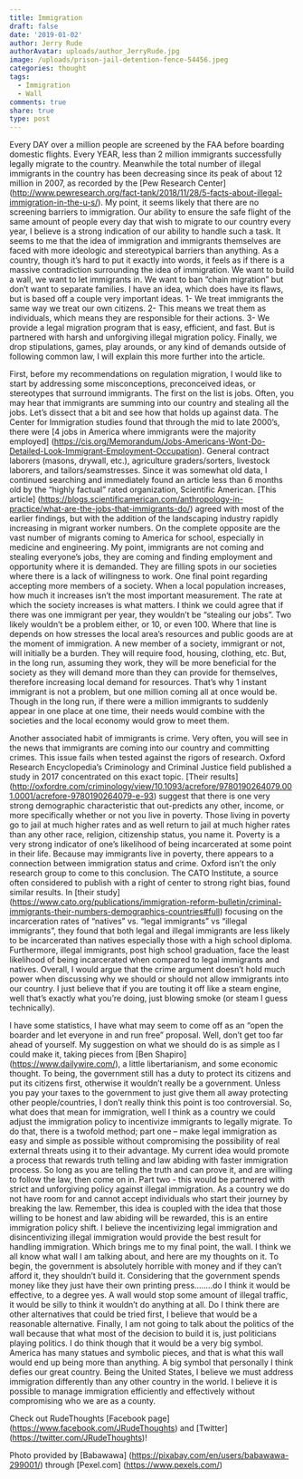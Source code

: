 ```yaml
---
title: Immigration
draft: false
date: '2019-01-02'
author: Jerry Rude
authorAvatar: uploads/author_JerryRude.jpg
image: /uploads/prison-jail-detention-fence-54456.jpeg
categories: thought
tags:
  - Immigration
  - Wall
comments: true
share: true
type: post
---
```

Every DAY over a million people are screened by the FAA before boarding domestic flights. Every YEAR, less than 2 million immigrants successfully legally migrate to the country. Meanwhile the total number of illegal immigrants in the country has been decreasing since its peak of about 12 million in 2007, as recorded by the [Pew Research Center] (http://www.pewresearch.org/fact-tank/2018/11/28/5-facts-about-illegal-immigration-in-the-u-s/). My point, it seems likely that there are no screening barriers to immigration. Our ability to ensure the safe flight of the same amount of people every day that wish to migrate to our country every year, I believe is a strong indication of our ability to handle such a task. It seems to me that the idea of immigration and immigrants themselves are faced with more ideologic and stereotypical barriers than anything. As a country, though it’s hard to put it exactly into words, it feels as if there is a massive contradiction surrounding the idea of immigration. We want to build a wall, we want to let immigrants in. We want to ban “chain migration” but don’t want to separate families. I have an idea, which does have its flaws, but is based off a couple very important ideas. 1- We treat immigrants the same way we treat our own citizens. 2- This means we treat them as individuals, which means they are responsible for their actions. 3- We provide a legal migration program that is easy, efficient, and fast. But is partnered with harsh and unforgiving illegal migration policy. Finally, we drop stipulations, games, play arounds, or any kind of demands outside of following common law, I will explain this more further into the article. 

First, before my recommendations on regulation migration, I would like to start by addressing some misconceptions, preconceived ideas, or stereotypes that surround immigrants. The first on the list is jobs. Often, you may hear that immigrants are summing into our country and stealing all the jobs. Let’s dissect that a bit and see how that holds up against data. The Center for Immigration studies found that through the mid to late 2000’s, there were [4 jobs in America where immigrants were the majority employed] (https://cis.org/Memorandum/Jobs-Americans-Wont-Do-Detailed-Look-Immigrant-Employment-Occupation). General contract laborers (masons, drywall, etc.), agriculture graders/sorters, livestock laborers, and tailors/seamstresses. Since it was somewhat old data, I continued searching and immediately found an article less than 6 months old by the “highly factual” rated organization, Scientific American. [This article] (https://blogs.scientificamerican.com/anthropology-in-practice/what-are-the-jobs-that-immigrants-do/) agreed with most of the earlier findings, but with the addition of the landscaping industry rapidly increasing in migrant worker numbers.  On the complete opposite are the vast number of migrants coming to America for school, especially in medicine and engineering. My point, immigrants are not coming and stealing everyone’s jobs, they are coming and finding employment and opportunity where it is demanded. They are filling spots in our societies where there is a lack of willingness to work. One final point regarding accepting more members of a society. When a local population increases, how much it increases isn’t the most important measurement. The rate at which the society increases is what matters. I think we could agree that if there was one immigrant per year, they wouldn’t be “stealing our jobs”. Two likely wouldn’t be a problem either, or 10, or even 100. Where that line is depends on how stresses the local area’s resources and public goods are at the moment of immigration. A new member of a society, immigrant or not, will initially be a burden. They will require food, housing, clothing, etc. But, in the long run, assuming they work, they will be more beneficial for the society as they will demand more than they can provide for themselves, therefore increasing local demand for resources. That’s why 1 instant immigrant is not a problem, but one million coming all at once would be. Though in the long run, if there were a million immigrants to suddenly appear in one place at one time, their needs would combine with the societies and the local economy would grow to meet them. 

Another associated habit of immigrants is crime. Very often, you will see in the news that immigrants are coming into our country and committing crimes. This issue fails when tested against the rigors of research.   Oxford Research Encyclopedia’s Criminology and Criminal Justice field published a study in 2017 concentrated on this exact topic. [Their results] (http://oxfordre.com/criminology/view/10.1093/acrefore/9780190264079.001.0001/acrefore-9780190264079-e-93) suggest that there is one very strong demographic characteristic that out-predicts any other, income, or more specifically whether or not you live in poverty. Those living in poverty go to jail at much higher rates and as well return to jail at much higher rates than any other race, religion, citizenship status, you name it. Poverty is a very strong indicator of one’s likelihood of being incarcerated at some point in their life. Because may immigrants live in poverty, there appears to a connection between immigration status and crime. Oxford isn’t the only research group to come to this conclusion. The CATO Institute, a source often considered to publish with a right of center to strong right bias, found similar results. In [their study] (https://www.cato.org/publications/immigration-reform-bulletin/criminal-immigrants-their-numbers-demographics-countries#full) focusing on the incarceration rates of “natives” vs. “legal immigrants” vs “illegal immigrants”, they found that both legal and illegal immigrants are less likely to be incarcerated than natives especially those with a high school diploma. Furthermore, illegal immigrants, post high school graduation, face the least likelihood of being incarcerated when compared to legal immigrants and natives.  Overall, I would argue that the crime argument doesn’t hold much power when discussing why we should or should not allow immigrants into our country. I just believe that if you are touting it off like a steam engine, well that’s exactly what you’re doing, just blowing smoke (or steam I guess technically). 

I have some statistics, I have what may seem to come off as an “open the boarder and let everyone in and run free” proposal. Well, don’t get too far ahead of yourself.  My suggestion on what we should do is as simple as I could make it, taking pieces from [Ben Shapiro] (https://www.dailywire.com/), a little libertarianism, and some economic thought. To being, the government still has a duty to protect its citizens and put its citizens first, otherwise it wouldn’t really be a government. Unless you pay your taxes to the government to just give them all away protecting other people/countries, I don’t really think this point is too controversial. So, what does that mean for immigration, well I think as a country we could adjust the immigration policy to incentivize immigrants to legally migrate. To do that, there is a twofold method; part one – make legal immigration as easy and simple as possible without compromising the possibility of real external threats using it to their advantage. My current idea would promote a process that rewards truth telling and law abiding with faster immigration process. So long as you are telling the truth and can prove it, and are willing to follow the law, then come on in. Part two - this would be partnered with strict and unforgiving policy against illegal immigration. As a country we do not have room for and cannot accept individuals who start their journey by breaking the law. Remember, this idea is coupled with the idea that those willing to be honest and law abiding will be rewarded, this is an entire immigration policy shift. I believe the incentivizing legal immigration and disincentivizing illegal immigration would provide the best result for handling immigration. Which brings me to my final point, the wall. I think we all know what wall I am talking about, and here are my thoughts on it. To begin, the government is absolutely horrible with money and if they can’t afford it, they shouldn’t build it. Considering that the government spends money like they just have their own printing press……..do I think it would be effective, to a degree yes. A wall would stop some amount of illegal traffic, it would be silly to think it wouldn’t do anything at all. Do I think there are other alternatives that could be tried first, I believe that would be a reasonable alternative. Finally, I am not going to talk about the politics of the wall because that what most of the decision to build it is, just politicians playing politics. I do think though that it would be a very big symbol. America has many statues and symbolic pieces, and that is what this wall would end up being more than anything. A big symbol that personally I think defies our great country. Being the United States, I believe we must address immigration differently than any other country in the world. I believe it is possible to manage immigration efficiently and effectively without compromising who we are as a county.  

Check out RudeThoughts [Facebook page] (https://www.facebook.com/JRudeThoughts) and [Twitter] (https://twitter.com/JRudeThoughts)!

Photo provided by [Babawawa] (https://pixabay.com/en/users/babawawa-299001/) through [Pexel.com] (https://www.pexels.com/)
